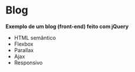 # Blog
 **Exemplo de um blog (front-end) feito com jQuery**
 * HTML semântico
 * Flexbox
 * Parallax
 * Ajax
* Responsivo


